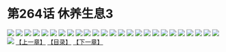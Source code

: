 # 第264话 休养生息3
![](https://s2.baozimh.com/scomic/sanyanxiaotianlu-samanhua/0/263-yf7w/1.jpg)
![](https://s2.baozimh.com/scomic/sanyanxiaotianlu-samanhua/0/263-yf7w/2.jpg)
![](https://s2.baozimh.com/scomic/sanyanxiaotianlu-samanhua/0/263-yf7w/3.jpg)
![](https://s2.baozimh.com/scomic/sanyanxiaotianlu-samanhua/0/263-yf7w/4.jpg)
![](https://s2.baozimh.com/scomic/sanyanxiaotianlu-samanhua/0/263-yf7w/5.jpg)
![](https://s2.baozimh.com/scomic/sanyanxiaotianlu-samanhua/0/263-yf7w/6.jpg)
![](https://s2.baozimh.com/scomic/sanyanxiaotianlu-samanhua/0/263-yf7w/7.jpg)
![](https://s2.baozimh.com/scomic/sanyanxiaotianlu-samanhua/0/263-yf7w/8.jpg)
![](https://s2.baozimh.com/scomic/sanyanxiaotianlu-samanhua/0/263-yf7w/9.jpg)
![](https://s2.baozimh.com/scomic/sanyanxiaotianlu-samanhua/0/263-yf7w/10.jpg)
![](https://s2.baozimh.com/scomic/sanyanxiaotianlu-samanhua/0/263-yf7w/11.jpg)
![](https://s2.baozimh.com/scomic/sanyanxiaotianlu-samanhua/0/263-yf7w/12.jpg)
![](https://s2.baozimh.com/scomic/sanyanxiaotianlu-samanhua/0/263-yf7w/13.jpg)
![](https://s2.baozimh.com/scomic/sanyanxiaotianlu-samanhua/0/263-yf7w/14.jpg)
![](https://s2.baozimh.com/scomic/sanyanxiaotianlu-samanhua/0/263-yf7w/15.jpg)
![](https://s2.baozimh.com/scomic/sanyanxiaotianlu-samanhua/0/263-yf7w/16.jpg)
![](https://s2.baozimh.com/scomic/sanyanxiaotianlu-samanhua/0/263-yf7w/17.jpg)
![](https://s2.baozimh.com/scomic/sanyanxiaotianlu-samanhua/0/263-yf7w/18.jpg)
![](https://s2.baozimh.com/scomic/sanyanxiaotianlu-samanhua/0/263-yf7w/19.jpg)
![](https://s2.baozimh.com/scomic/sanyanxiaotianlu-samanhua/0/263-yf7w/20.jpg)
![](https://s2.baozimh.com/scomic/sanyanxiaotianlu-samanhua/0/263-yf7w/21.jpg)
![](https://s2.baozimh.com/scomic/sanyanxiaotianlu-samanhua/0/263-yf7w/22.jpg)
![](https://s2.baozimh.com/scomic/sanyanxiaotianlu-samanhua/0/263-yf7w/23.jpg)
![](https://s2.baozimh.com/scomic/sanyanxiaotianlu-samanhua/0/263-yf7w/24.jpg)
![](https://s2.baozimh.com/scomic/sanyanxiaotianlu-samanhua/0/263-yf7w/25.jpg)
![](https://s2.baozimh.com/scomic/sanyanxiaotianlu-samanhua/0/263-yf7w/26.jpg)
[【上一章】](./263.md)
[【目录】](./README.md)
[【下一章】](./265.md)
